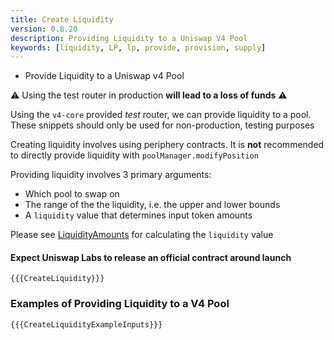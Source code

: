 ```yaml
---
title: Create Liquidity
version: 0.8.20
description: Providing Liquidity to a Uniswap V4 Pool
keywords: [liquidity, LP, lp, provide, provision, supply]
---
```


* Provide Liquidity to a Uniswap v4 Pool

⚠️ Using the test router in production **will lead to a loss of funds** ⚠️ 

Using the `v4-core` provided *test* router, we can provide liquidity to a pool. These snippets should only be used for non-production, testing purposes

Creating liquidity involves using periphery contracts. It is **not** recommended to directly provide liquidity with `poolManager.modifyPosition`

Providing liquidity involves 3 primary arguments:

* Which pool to swap on
* The range of the the liquidity, i.e. the upper and lower bounds
* A `liquidity` value that determines input token amounts

Please see [LiquidityAmounts](https://github.com/Uniswap/v4-periphery/blob/main/contracts/libraries/LiquidityAmounts.sol) for calculating the `liquidity` value

#### Expect Uniswap Labs to release an official contract around launch
```solidity
{{{CreateLiquidity}}}
```

### Examples of Providing Liquidity to a V4 Pool

```solidity
{{{CreateLiquidityExampleInputs}}}
```

